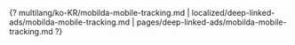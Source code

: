 {? multilang/ko-KR/mobilda-mobile-tracking.md | localized/deep-linked-ads/mobilda-mobile-tracking.md | pages/deep-linked-ads/mobilda-mobile-tracking.md ?}
